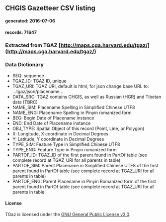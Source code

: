 ## CHGIS Gazetteer CSV listing

#### generated:  2016-07-06
#### records:  71647
### Extracted from TGAZ  [http://maps.cga.harvard.edu/tgaz/] (http://maps.cga.harvard.edu/tgaz/)

### Data Dictionary

* SEQ:  sequence
* TGAZ_ID:  TGAZ ID, unique
* TGAZ_URI:  TGAZ URI, default is html, for json change base URL to:  ...tgaz/json/placename…
* DATA_SRC:  TGAZ contains CHGIS, as well as Russian (HGR) and Tibetan data (TBRC)
* NAME_SIM:  Placename Spelling in Simplified Chinese UTF8
* NAME_ENG:  Placename Spelling in Pinyin romanized form
* BEG:  Begin Date of Placename instance
* END:  End Date of Placename instance
* OBJ_TYPE:  Spatial Object of this record (Point, Line, or Polygon)
* X:  Longitude, X coordinate in Decimal Degrees
* Y:  Latitude, Y coordinate in Decimal Degrees
* TYPE_SIM:  Feature Type in Simplified Chinese UTF8
* TYPE_ENG:  Feature Type in Pinyin romanized form
* PARTOF_ID:  TGAZ_ID of the first parent found in PartOf table (see complete record at TGAZ_URI for all parents in table)
* PARTOF_SIM:  Parent Placename in Simplified Chinese UTF8 of the first parent found in PartOf table (see complete record at TGAZ_URI for all parents in table)
* PARTOF_ENG:  Parent Placename in Pinyin Romanized form of the first parent found in PartOf table (see complete record at TGAZ_URI for all parents in table

#### License

TGaz is licensed under the [GNU General Public License v3.0](http://www.gnu.org/licenses/gpl.html).
